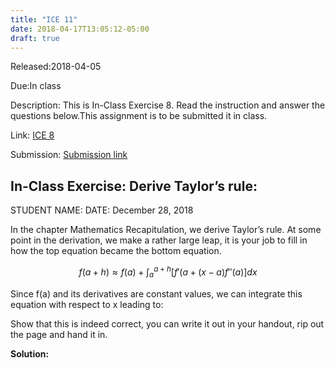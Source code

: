 ```yaml
---
title: "ICE 11"
date: 2018-04-17T13:05:12-05:00
draft: true
---
```


Released:2018-04-05

Due:In class

Description:
This is In-Class Exercise 8. Read the instruction and answer the questions below.This assignment is to be submitted it in class.

Link: [ICE 8](https://github.com/ABE425/data/blob/lia/ICE/ICE_CircuitAnalysis.pdf)

Submission: [Submission link](?)

## In-Class Exercise: Derive Taylor’s rule:
STUDENT NAME:
DATE: December 28, 2018

In the chapter Mathematics Recapitulation, we derive Taylor’s rule. At some point in the derivation, we make a rather large leap, it is your job to fill in how the top equation became the bottom equation.

$$ f({a}+h)\approx f({a}) + \int_{a}^{a+h}[f'({a}+(x-{a})f''(a)] dx $$

Since f(a) and its derivatives are constant values, we can integrate this equation with respect to x leading to:

Show that this is indeed correct, you can write it out in your handout, rip out the page and hand it in.

**Solution:**
